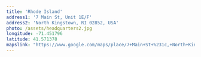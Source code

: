 ```yaml
---
title: 'Rhode Island'
address1: '7 Main St, Unit 1E/F'
address2: 'North Kingstown, RI 02852, USA'
photo: /assets/headquarters2.jpg
longitude: -71.451796
latitude: 41.571378
mapslink: "https://www.google.com/maps/place/7+Main+St+%231c,+North+Kingstown,+RI+02852/@41.571378,-71.451796,17z"
---
```

